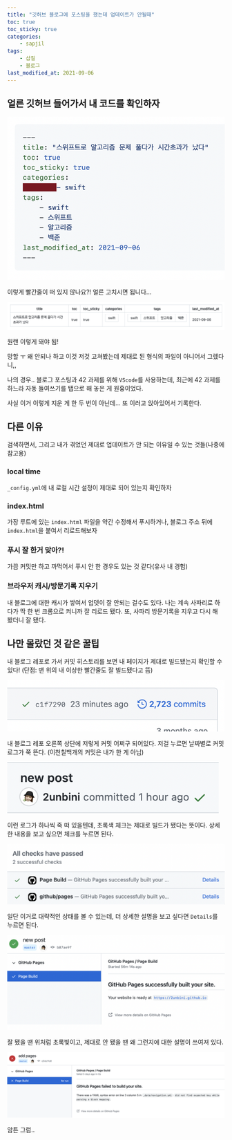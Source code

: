 ```yaml
---
title: "깃허브 블로그에 포스팅을 했는데 업데이트가 안될때"
toc: true
toc_sticky: true
categories:
    - sapjil
tags:
    - 삽질
    - 블로그
last_modified_at: 2021-09-06
---
```


## 얼른 깃허브 들어가서 내 코드를 확인하자

![](/assets/images/sap-4/1.png)

이렇게 빨간줄이 떠 있지 않나요?! 얼른 고치시면 됩니다...

![](/assets/images/sap-4/7.png)

원랜 이렇게 돼야 됨!

망할 ㅜ 왜 안되나 하고 이것 저것 고쳐봤는데 제대로 된 형식의 파일이 아니어서 그렜다니,,

나의 경우.. 블로그 포스팅과 42 과제를 위해 `VScode`를 사용하는데, 최근에 42 과제를 하느라 자동 들여쓰기를 탭으로 해 놓은 게 원흉이었다.

사실 이거 이렇게 지운 게 한 두 번이 아닌데... 또 이러고 앉아있어서 기록한다.

## 다른 이유

검색하면서, 그리고 내가 겪었던 제대로 업데이트가 안 되는 이유일 수 있는 것들(나중에 참고용)

### local time

`_config.yml`에 내 로컬 시간 설정이 제대로 되어 있는지 확인하자

### index.html

가장 루트에 있는 `index.html` 파일을 약간 수정해서 푸시하거나, 블로그 주소 뒤에 `index.html`을 붙여서 리로드해보자

### 푸시 잘 한거 맞아?!

가끔 커밋만 하고 까먹어서 푸시 안 한 경우도 있는 것 같다(유사 내 경험)

### 브라우저 캐시/방문기록 지우기

내 블로그에 대한 캐시가 쌓여서 업뎃이 잘 안되는 걸수도 있다. 나는 계속 사파리로 하다가 딱 한 번 크롬으로 켜니까 잘 리로드 됐다. 또, 사파리 방문기록을 지우고 다시 해 봤더니 잘 됐다.

## 나만 몰랐던 것 같은 꿀팁

내 블로그 레포로 가서 커밋 히스토리를 보면 내 페이지가 제대로 빌드됐는지 확인할 수 있다! (단점: 맨 위의 내 이상한 빨간줄도 잘 빌드됐다고 뜸)

![](/assets/images/sap-4/2.png)

내 블로그 레포 오른쪽 상단에 저렇게 커밋 어쩌구 되어있다. 저걸 누르면 날짜별로 커밋 로그가 쭉 뜬다. (이천칠백개의 커밋은 내가 한 게 아님)

![](/assets/images/sap-4/3.png)

이런 로그가 하나씩 죽 떠 있을텐데, 초록색 체크는 제대로 빌드가 됐다는 뜻이다. 상세한 내용을 보고 싶으면 체크를 누르면 된다.

![](/assets/images/sap-4/5.png)

일단 이거로 대략적인 상태를 볼 수 있는데, 더 상세한 설명을 보고 싶다면 `Details`를 누르면 된다.

![](/assets/images/sap-4/4.png)

잘 됐을 땐 위처럼 초록빛이고, 제대로 안 됐을 땐 왜 그런지에 대한 설명이 쓰여져 있다.

![](/assets/images/sap-4/6.png)

암튼 그럼..

